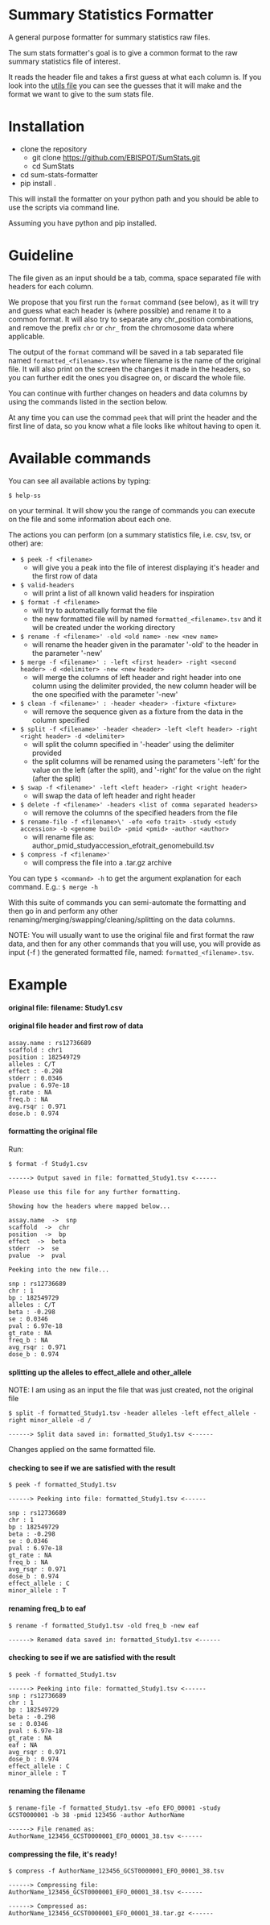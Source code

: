 # Summary Statistics Formatter

A general purpose formatter for summary statistics raw files.

The sum stats formatter's goal is to give a common format to the raw summary statistics file of interest.

It reads the header file and takes a first guess at what each column is. If you look into the [utils file](https://github.com/EBISPOT/SumStats/blob/master/sum-stats-formatter/format/utils.py) you can see 
the guesses that it will make and the format we want to give to the sum stats file.

# Installation
- clone the repository
    - git clone https://github.com/EBISPOT/SumStats.git
    - cd SumStats
- cd sum-stats-formatter
- pip install .

This will install the formatter on your python path and you should be able to use the scripts via command line.

Assuming you have python and pip installed.

# Guideline
The file given as an input should be a tab, comma, space separated file with headers for each column.

We propose that you first run the `format` command (see below), as it will try and guess what each header is (where possible) and rename it to a common format. It will also try to separate any chr_position combinations, and remove the prefix `chr` or `chr_` from the chromosome data where applicable.

The output of the `format` command will be saved in a tab separated file named `formatted_<filename>.tsv` where filename is the name of the original file. It will also print on the screen the changes it made in the headers, so you can further edit the ones you disagree on, or discard the whole file.

You can continue with further changes on headers and data columns by using the commands listed in the section below.

At any time you can use the commad `peek` that will print the header and the first line of data, so you know what a file looks like whitout having to open it.

# Available commands

You can see all available actions by typing:

`$ help-ss`

on your terminal. It will show you the range of commands you can execute on the file and some information about each one.

The actions you can perform (on a summary statistics file, i.e. csv, tsv, or other) are:

- `$ peek -f <filename>` 
   - will give you a peak into the file of interest displaying it's header and the first row of data
- `$ valid-headers` 
   -  will print a list of all known valid headers for inspiration
- `$ format -f <filename>` 
   - will try to automatically format the file
   - the new formatted file will by named `formatted_<filename>.tsv` and it will be created under the working directory
- `$ rename -f <filename>' -old <old name> -new <new name>` 
   - will rename the header given in the paramater '-old' to the header in the parameter '-new'
- `$ merge -f <filename>' : -left <first header> -right <second header> -d <delimiter> -new <new header>` 
   - will merge the columns of left header and right header into one column using the delimiter provided, 
   the new column header will be the one specified with the parameter '-new'
- `$ clean -f <filename>' : -header <header> -fixture <fixture>` 
   - will remove the sequence given as a fixture from the data in the column specified 
- `$ split -f <filename>' -header <header> -left <left header> -right <right header> -d <delimiter>` 
   - will split the column specified in '-header' using the delimiter provided
   - the split columns will be renamed using the parameters '-left' for the value on the left (after the split), 
   and '-right' for the value on the right (after the split)
- `$ swap -f <filename>' -left <left header> -right <right header>` 
   - will swap the data of left header and right header
- `$ delete -f <filename>' -headers <list of comma separated headers>`
   - will remove the columns of the specified headers from the file
- `$ rename-file -f <filename>\' -efo <efo trait> -study <study accession> -b <genome build> -pmid <pmid> -author <author>`
   - will rename file as: author_pmid_studyaccession_efotrait_genomebuild.tsv
- `$ compress -f <filename>'` 
   - will compress the file into a .tar.gz archive 
   
You can type `$ <command> -h` to get the argument explanation for each command. E.g.: `$ merge -h`

With this suite of commands you can semi-automate the formatting and then go in and perform any other 
renaming/merging/swapping/cleaning/splitting on the data columns.

NOTE: You will usually want to use the original file and first format the raw data, and then for any other commands that you will use,
you will provide as input (-f <filename>) the generated formatted file, named: `formatted_<filename>.tsv`.
   
# Example
#### original file: filename: Study1.csv
#### original file header and first row of data
```--
assay.name : rs12736689
scaffold : chr1
position : 182549729
alleles : C/T
effect : -0.298
stderr : 0.0346
pvalue : 6.97e-18
gt.rate : NA
freq.b : NA
avg.rsqr : 0.971
dose.b : 0.974
```
#### formatting the original file
Run:

`$ format -f Study1.csv`

```--
------> Output saved in file: formatted_Study1.tsv <------

Please use this file for any further formatting.

Showing how the headers where mapped below...

assay.name  ->  snp
scaffold  ->  chr
position  ->  bp
effect  ->  beta
stderr  ->  se
pvalue  ->  pval

Peeking into the new file...

snp : rs12736689
chr : 1
bp : 182549729
alleles : C/T
beta : -0.298
se : 0.0346
pval : 6.97e-18
gt_rate : NA
freq_b : NA
avg_rsqr : 0.971
dose_b : 0.974
```
#### splitting up the alleles to effect_allele and other_allele
NOTE: I am using as an input the file that was just created, not the original file

`$ split -f formatted_Study1.tsv -header alleles -left effect_allele -right minor_allele -d /`

`------> Split data saved in: formatted_Study1.tsv <------`

Changes applied on the same formatted file.
#### checking to see if we are satisfied with the result
`$ peek -f formatted_Study1.tsv`

```--
------> Peeking into file: formatted_Study1.tsv <------

snp : rs12736689
chr : 1
bp : 182549729
beta : -0.298
se : 0.0346
pval : 6.97e-18
gt_rate : NA
freq_b : NA
avg_rsqr : 0.971
dose_b : 0.974
effect_allele : C
minor_allele : T
```
#### renaming freq_b to eaf
`$ rename -f formatted_Study1.tsv -old freq_b -new eaf`

`------> Renamed data saved in: formatted_Study1.tsv <------`
#### checking to see if we are satisfied with the result
`$ peek -f formatted_Study1.tsv`

```--
------> Peeking into file: formatted_Study1.tsv <------
snp : rs12736689
chr : 1
bp : 182549729
beta : -0.298
se : 0.0346
pval : 6.97e-18
gt_rate : NA
eaf : NA
avg_rsqr : 0.971
dose_b : 0.974
effect_allele : C
minor_allele : T
```
#### renaming the filename
`$ rename-file -f formatted_Study1.tsv -efo EFO_00001 -study GCST0000001 -b 38 -pmid 123456 -author AuthorName`

`------> File renamed as: AuthorName_123456_GCST0000001_EFO_00001_38.tsv <------`
#### compressing the file, it's ready!
`$ compress -f AuthorName_123456_GCST0000001_EFO_00001_38.tsv`

`------> Compressing file: AuthorName_123456_GCST0000001_EFO_00001_38.tsv <------`

`------> Compressed as: AuthorName_123456_GCST0000001_EFO_00001_38.tar.gz <------`
